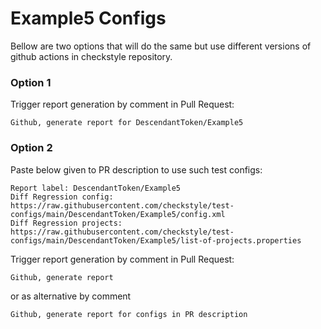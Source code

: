 # Example5 Configs

Bellow are two options that will do the same but use different versions
of github actions in checkstyle repository.


### Option 1
Trigger report generation by comment in Pull Request:
```
Github, generate report for DescendantToken/Example5
```

### Option 2

Paste below given to PR description to use such test configs:
```
Report label: DescendantToken/Example5
Diff Regression config: https://raw.githubusercontent.com/checkstyle/test-configs/main/DescendantToken/Example5/config.xml
Diff Regression projects: https://raw.githubusercontent.com/checkstyle/test-configs/main/DescendantToken/Example5/list-of-projects.properties
```

Trigger report generation by comment in Pull Request:
```
Github, generate report
```
or as alternative by comment
```
Github, generate report for configs in PR description
```
